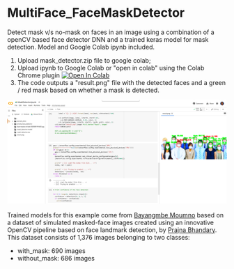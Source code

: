 # MultiFace_FaceMaskDetector
Detect mask v/s no-mask on faces in an image using a combination of a openCV based face detector DNN and a trained keras model for mask detection.  Model and Google Colab ipynb included. 

1) Upload mask_detector.zip file to google colab;
2) Upload ipynb to Google Colab or "open in colab" using the Colab Chrome plugin 
   [![Open In Colab](https://colab.research.google.com/assets/colab-badge.svg)](https://colab.research.google.com/github/menonpg/MultiFace_FaceMaskDetector/blob/master/MaskDetector.ipynb)
3) The code outputs a "result.png" file with the detected faces and a green / red mask based on whether a mask is detected. 
   
![Sample Google Colab session](screenshots/ColabScreenshot.PNG)

Trained models for this example come from [Bayangmbe Moumno](https://github.com/bm777/humanface-mask-detector) based on a dataset of simulated masked-face images created using an innovative OpenCV pipeline based on face landmark detection, by [Prajna Bhandary](https://lnkd.in/fJTAP_D). This dataset consists of 1,376 images belonging to two classes:
- with_mask: 690 images
- without_mask: 686 images

